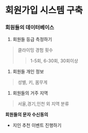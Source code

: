 # 회원가입 시스템 구축<br>
### 회원들의 데이터베이스

1. 회원들 등급 측정하기
> 클라이밍 경험 횟수
>> 1-5회, 6-30회, 30회이상 
  
1. 회원들 개인 정보
> 성별, 키, 몸무게
1. 회원들의 거주 지역
> 서울,경기,인천 외 지역 분류


**회원들의 문자 수신동의**
* 지인 추천 이벤트 진행하기